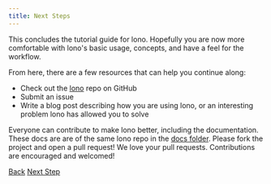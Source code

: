 ```yaml
---
title: Next Steps
---
```


This concludes the tutorial guide for lono. Hopefully you are now more comfortable with lono's basic usage, concepts, and have a feel for the workflow.

From here, there are a few resources that can help you continue along:

* Check out the [lono](https://github.com/tongueroo/lono) repo on GitHub
* Submit an issue
* Write a blog post describing how you are using lono, or an interesting problem lono has allowed you to solve

Everyone can contribute to make lono better, including the documentation. These docs are are of the same lono repo in the [docs folder](https://github.com/tongueroo/lono/tree/master/docs). Please fork the project and open a pull request!  We love your pull requests. Contributions are encouraged and welcomed!

<a class="btn btn-basic" href="{% link _docs/existing.md %}">Back</a>
<a class="btn btn-primary" href="{% link examples.md %}">Next Step</a>
